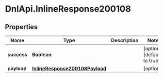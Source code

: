 # DnlApi.InlineResponse200108

## Properties
Name | Type | Description | Notes
------------ | ------------- | ------------- | -------------
**success** | **Boolean** |  | [optional] [default to true]
**payload** | [**InlineResponse200108Payload**](InlineResponse200108Payload.md) |  | [optional] 


